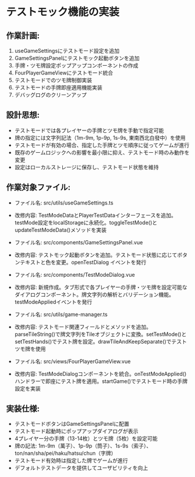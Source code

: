 # テストモック機能の実装

## 作業計画:
1. useGameSettingsにテストモード設定を追加
2. GameSettingsPanelにテストモック起動ボタンを追加
3. 手牌・ツモ牌設定ポップアップコンポーネントの作成
4. FourPlayerGameViewにテストモード統合
5. テストモードでのツモ牌制御実装
6. テストモードの手牌即座適用機能実装
7. デバッグログのクリーンアップ

## 設計思想:
- テストモードでは各プレイヤーの手牌とツモ牌を手動で指定可能
- 牌の指定には文字列記法（1m-9m, 1p-9p, 1s-9s, 東南西北白發中）を使用
- テストモードが有効の場合、指定した手牌とツモ順序に従ってゲームが進行
- 既存のゲームロジックへの影響を最小限に抑え、テストモード時のみ動作を変更
- 設定はローカルストレージに保存し、テストモード状態を維持

## 作業対象ファイル:
- ファイル名: src/utils/useGameSettings.ts
- 改修内容: TestModeDataとPlayerTestDataインターフェースを追加。testMode設定をlocalStorageに永続化。toggleTestMode()とupdateTestModeData()メソッドを実装

- ファイル名: src/components/GameSettingsPanel.vue
- 改修内容: テストモック起動ボタンを追加。テストモード状態に応じてボタンテキストと色を変更。openTestDialog イベントを発行

- ファイル名: src/components/TestModeDialog.vue
- 改修内容: 新規作成。タブ形式で各プレイヤーの手牌・ツモ牌を設定可能なダイアログコンポーネント。牌文字列の解析とバリデーション機能。testModeAppliedイベントを発行

- ファイル名: src/utils/game-manager.ts
- 改修内容: テストモード関連フィールドとメソッドを追加。parseTileString()で牌文字列をTileオブジェクトに変換。setTestMode()とsetTestHands()でテスト牌を設定。drawTileAndKeepSeparate()でテストツモ牌を使用

- ファイル名: src/views/FourPlayerGameView.vue
- 改修内容: TestModeDialogコンポーネントを統合。onTestModeApplied()ハンドラーで即座にテスト牌を適用。startGame()でテストモード時の手牌設定を実装

## 実装仕様:
- テストモードボタンはGameSettingsPanelに配置
- テストモード起動時にポップアップダイアログが表示
- 4プレイヤー分の手牌（13-14枚）とツモ牌（5枚）を設定可能
- 牌の記法: 1m-9m（萬子）、1p-9p（筒子）、1s-9s（索子）、ton/nan/sha/pei/haku/hatsu/chun（字牌）
- テストモード有効時は指定した牌でゲームが進行
- デフォルトテストデータを提供してユーザビリティを向上
